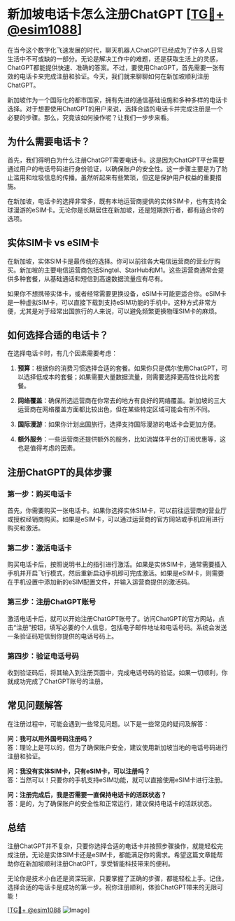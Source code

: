 # 新加坡电话卡怎么注册ChatGPT [[TG💪+ @esim1088](https://t.me/s/esim1088)]

在当今这个数字化飞速发展的时代，聊天机器人ChatGPT已经成为了许多人日常生活中不可或缺的一部分。无论是解决工作中的难题，还是获取生活上的灵感，ChatGPT都能提供快速、准确的答案。不过，要使用ChatGPT，首先需要一张有效的电话卡来完成注册和验证。今天，我们就来聊聊如何在新加坡顺利注册ChatGPT。

新加坡作为一个国际化的都市国家，拥有先进的通信基础设施和多种多样的电话卡选择。对于想要使用ChatGPT的用户来说，选择合适的电话卡并完成注册是一个必要的步骤。那么，究竟该如何操作呢？让我们一步步来看。

## 为什么需要电话卡？

首先，我们得明白为什么注册ChatGPT需要电话卡。这是因为ChatGPT平台需要通过用户的电话号码进行身份验证，以确保账户的安全性。这一步骤主要是为了防止滥用和垃圾信息的传播。虽然听起来有些繁琐，但这是保护用户权益的重要措施。

在新加坡，电话卡的选择非常多，既有本地运营商提供的实体SIM卡，也有支持全球漫游的eSIM卡。无论你是长期居住在新加坡，还是短期旅行者，都有适合你的选项。

## 实体SIM卡 vs eSIM卡

在新加坡，实体SIM卡是最传统的选择。你可以前往各大电信运营商的营业厅购买。新加坡的主要电信运营商包括Singtel、StarHub和M1。这些运营商通常会提供多种套餐，从基础通话和短信到高速数据流量应有尽有。

如果你不想携带实体卡，或者经常需要更换设备，eSIM卡可能更适合你。eSIM卡是一种虚拟SIM卡，可以直接下载到支持eSIM功能的手机中。这种方式非常方便，尤其是对于经常出国旅行的人来说，可以避免频繁更换物理SIM卡的麻烦。

## 如何选择合适的电话卡？

在选择电话卡时，有几个因素需要考虑：

1. **预算**：根据你的消费习惯选择合适的套餐。如果你只是偶尔使用ChatGPT，可以选择低成本的套餐；如果需要大量数据流量，则需要选择更高性价比的套餐。
   
2. **网络覆盖**：确保所选运营商在你常去的地方有良好的网络覆盖。新加坡的三大运营商在网络覆盖方面都比较出色，但在某些特定区域可能会有所不同。

3. **国际漫游**：如果你计划出国旅行，选择支持国际漫游的电话卡会更加方便。

4. **额外服务**：一些运营商还提供额外的服务，比如流媒体平台的订阅优惠等，这也是值得考虑的因素。

## 注册ChatGPT的具体步骤

### 第一步：购买电话卡

首先，你需要购买一张电话卡。如果你选择实体SIM卡，可以前往运营商的营业厅或授权经销商购买。如果是eSIM卡，可以通过运营商的官方网站或手机应用进行购买和激活。

### 第二步：激活电话卡

购买电话卡后，按照说明书上的指引进行激活。如果是实体SIM卡，通常需要插入手机并开启飞行模式，然后重新启动手机即可完成激活。如果是eSIM卡，则需要在手机设置中添加新的eSIM配置文件，并输入运营商提供的激活码。

### 第三步：注册ChatGPT账号

激活电话卡后，就可以开始注册ChatGPT账号了。访问ChatGPT的官方网站，点击“注册”按钮，填写必要的个人信息，包括电子邮件地址和电话号码。系统会发送一条验证码短信到你提供的电话号码上。

### 第四步：验证电话号码

收到验证码后，将其输入到注册页面中，完成电话号码的验证。如果一切顺利，你就成功完成了ChatGPT账号的注册。

## 常见问题解答

在注册过程中，可能会遇到一些常见问题。以下是一些常见的疑问及解答：

**问：我可以用外国号码注册吗？**  
答：理论上是可以的，但为了确保账户安全，建议使用新加坡当地的电话号码进行注册和验证。

**问：我没有实体SIM卡，只有eSIM卡，可以注册吗？**  
答：当然可以！只要你的手机支持eSIM功能，就可以直接使用eSIM卡进行注册。

**问：注册完成后，我是否需要一直保持电话卡的活跃状态？**  
答：是的，为了确保账户的安全性和正常运行，建议保持电话卡的活跃状态。

## 总结

注册ChatGPT并不复杂，只要你选择合适的电话卡并按照步骤操作，就能轻松完成注册。无论是实体SIM卡还是eSIM卡，都能满足你的需求。希望这篇文章能帮助你在新加坡顺利注册ChatGPT，享受智能科技带来的便利。

无论你是技术小白还是资深玩家，只要掌握了正确的步骤，都能轻松上手。记住，选择合适的电话卡是成功的第一步。祝你注册顺利，体验ChatGPT带来的无限可能！

[[TG💪+ @esim1088](https://t.me/s/esim1088) ![Image](https://i.postimg.cc/4NQfJmqS/Snipaste-2025-05-13-00-14-12.png)]